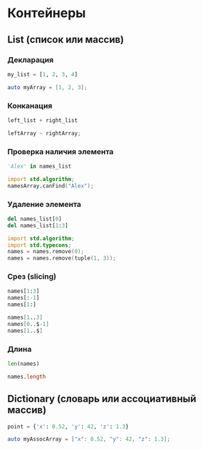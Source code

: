 # Контейнеры

## List (список или массив)

### Декларация
```python
my_list = [1, 2, 3, 4]
```

```d
auto myArray = [1, 2, 3];
```
### Конканация
```python
left_list + right_list
```
```d
leftArray ~ rightArray;
```

### Проверка наличия элемента
```python
'Alex' in names_list
```
```d
import std.algorithm;
namesArray.canFind("Alex");
```
### Удаление элемента
```python
del names_list[0]
del names_list[1:3]
```
```d
import std.algorithm;
import std.typecons;
names = names.remove(0);
names = names.remove(tuple(1, 3));
```

### Срез (slicing)
```python
names[1:3]
names[:-1]
names[1:]
```

```d
names[1..3]
names[0..$-1]
names[1..$]
```

### Длина
```python
len(names)
```
```d
names.length
```

## Dictionary (словарь или ассоциативный массив)

```python
point = {'x': 0.52, 'y': 42, 'z': 1.3}
```

```d
auto myAssocArray = ["x": 0.52, "y": 42, "z": 1.3];
```
